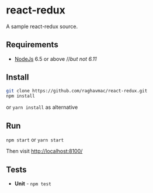 # react-redux

A sample react-redux source.

## Requirements

* [NodeJs](http://nodejs.org) 6.5 or above //*but not 6.11*

## Install

```sh
git clone https://github.com/raghavmac/react-redux.git
npm install
```
or `yarn install` as alternative

## Run

`npm start` or `yarn start`

Then visit [http://localhost:8100/](http://localhost:8100/)

## Tests

* **Unit** - `npm test` 
